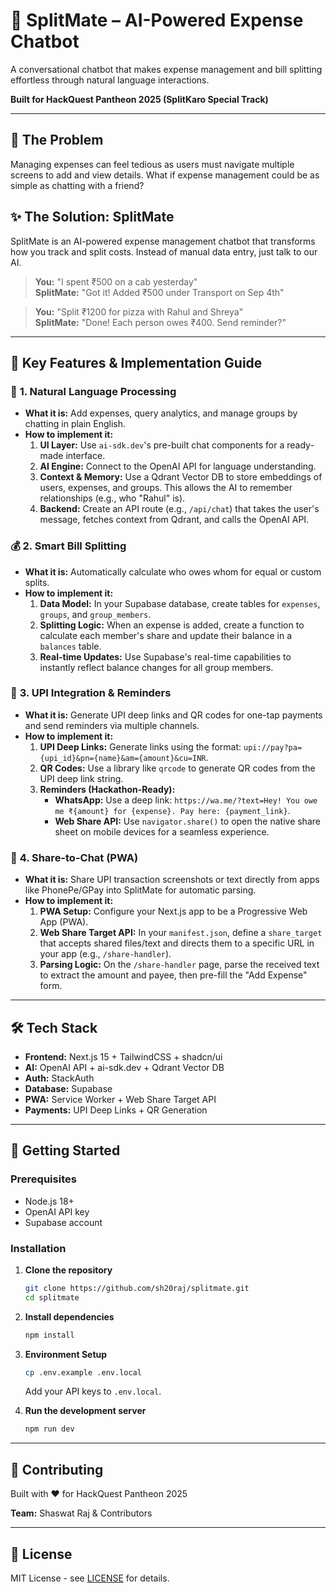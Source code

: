 # 💬 SplitMate – AI-Powered Expense Chatbot

A conversational chatbot that makes expense management and bill splitting effortless through natural language interactions.

**Built for HackQuest Pantheon 2025 (SplitKaro Special Track)**

---

## 🎯 The Problem

Managing expenses can feel tedious as users must navigate multiple screens to add and view details. What if expense management could be as simple as chatting with a friend?

## ✨ The Solution: SplitMate

SplitMate is an AI-powered expense management chatbot that transforms how you track and split costs. Instead of manual data entry, just talk to our AI.

> **You:** "I spent ₹500 on a cab yesterday"  
> **SplitMate:** "Got it! Added ₹500 under Transport on Sep 4th"

> **You:** "Split ₹1200 for pizza with Rahul and Shreya"  
> **SplitMate:** "Done! Each person owes ₹400. Send reminder?"

---

## 🚀 Key Features & Implementation Guide

### 💬 **1. Natural Language Processing**

- **What it is:** Add expenses, query analytics, and manage groups by chatting in plain English.
- **How to implement it:**
    1.  **UI Layer:** Use `ai-sdk.dev`'s pre-built chat components for a ready-made interface.
    2.  **AI Engine:** Connect to the OpenAI API for language understanding.
    3.  **Context & Memory:** Use a Qdrant Vector DB to store embeddings of users, expenses, and groups. This allows the AI to remember relationships (e.g., who "Rahul" is).
    4.  **Backend:** Create an API route (e.g., `/api/chat`) that takes the user's message, fetches context from Qdrant, and calls the OpenAI API.

### 💰 **2. Smart Bill Splitting**

- **What it is:** Automatically calculate who owes whom for equal or custom splits.
- **How to implement it:**
    1.  **Data Model:** In your Supabase database, create tables for `expenses`, `groups`, and `group_members`.
    2.  **Splitting Logic:** When an expense is added, create a function to calculate each member's share and update their balance in a `balances` table.
    3.  **Real-time Updates:** Use Supabase's real-time capabilities to instantly reflect balance changes for all group members.

### 📱 **3. UPI Integration & Reminders**

- **What it is:** Generate UPI deep links and QR codes for one-tap payments and send reminders via multiple channels.
- **How to implement it:**
    1.  **UPI Deep Links:** Generate links using the format: `upi://pay?pa={upi_id}&pn={name}&am={amount}&cu=INR`.
    2.  **QR Codes:** Use a library like `qrcode` to generate QR codes from the UPI deep link string.
    3.  **Reminders (Hackathon-Ready):**
        *   **WhatsApp:** Use a deep link: `https://wa.me/?text=Hey! You owe me ₹{amount} for {expense}. Pay here: {payment_link}`.
        *   **Web Share API:** Use `navigator.share()` to open the native share sheet on mobile devices for a seamless experience.

### 🔄 **4. Share-to-Chat (PWA)**

- **What it is:** Share UPI transaction screenshots or text directly from apps like PhonePe/GPay into SplitMate for automatic parsing.
- **How to implement it:**
    1.  **PWA Setup:** Configure your Next.js app to be a Progressive Web App (PWA).
    2.  **Web Share Target API:** In your `manifest.json`, define a `share_target` that accepts shared files/text and directs them to a specific URL in your app (e.g., `/share-handler`).
    3.  **Parsing Logic:** On the `/share-handler` page, parse the received text to extract the amount and payee, then pre-fill the "Add Expense" form.

---

## 🛠 Tech Stack

- **Frontend:** Next.js 15 + TailwindCSS + shadcn/ui
- **AI:** OpenAI API + ai-sdk.dev + Qdrant Vector DB
- **Auth:** StackAuth
- **Database:** Supabase
- **PWA:** Service Worker + Web Share Target API
- **Payments:** UPI Deep Links + QR Generation

---

## 🚀 Getting Started

### Prerequisites
- Node.js 18+
- OpenAI API key
- Supabase account

### Installation
1.  **Clone the repository**
    ```bash
    git clone https://github.com/sh20raj/splitmate.git
    cd splitmate
    ```
2.  **Install dependencies**
    ```bash
    npm install
    ```
3.  **Environment Setup**
    ```bash
    cp .env.example .env.local
    ```
    Add your API keys to `.env.local`.

4.  **Run the development server**
    ```bash
    npm run dev
    ```
---

## 🤝 Contributing

Built with ❤️ for HackQuest Pantheon 2025

**Team:** Shaswat Raj & Contributors

---

## 📄 License

MIT License - see [LICENSE](LICENSE) for details.
